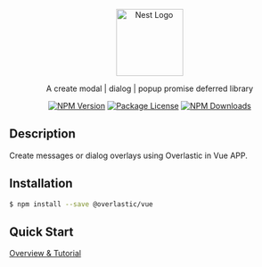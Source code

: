 <p align="center">
  <a href="https://overlastic.vercel.app/" target="blank">
    <img src="https://github.com/hairyf/overlastic/raw/master/docs/public/circle.svg" width="120" alt="Nest Logo" />
  </a>
</p>

<p align="center">
 A create modal | dialog | popup promise deferred library
</p>

<p align="center">
  <a href="https://www.npmjs.com/@overlastic/vue"><img src="https://img.shields.io/npm/v/@overlastic/vue.svg" alt="NPM Version" /></a>
  <a href="https://www.npmjs.com/@overlastic/vue"><img src="https://img.shields.io/npm/l/@overlastic/vue.svg" alt="Package License" /></a>
  <a href="https://www.npmjs.com/@overlastic/vue"><img src="https://img.shields.io/npm/dm/@overlastic/vue.svg" alt="NPM Downloads" /></a>
</p>

## Description

Create messages or dialog overlays using Overlastic in Vue APP.

## Installation

```bash
$ npm install --save @overlastic/vue
```

## Quick Start

[Overview & Tutorial](https://overlastic.vercel.app/en/vue/)
